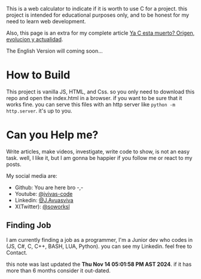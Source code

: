 This is a web calculator to indicate if it is worth to use C for a project. this project is intended for educational purposes only, and to be honest for my need to learn web development.

Also, this page is an extra for my complete article [Ya C esta muerto? Origen, evolucion y actualidad](https://medium.com/@jimy.waner11/ya-c-esta-muerto-origen-evoluci%C3%B3n-y-actualidad-c5314325b3f2).

The English Version will coming soon...

# How to Build

This project is vanilla JS, HTML, and Css. so you only need to download this repo and open the index.html in a browser. if you want to be sure that it works fine. you can serve this files with an http server like `python -m http.server`. it's up to you.

# Can you Help me?

Write articles, make videos, investigate, write code to show, is not an easy task. well, I like it, but I am gonna be happier if you follow me or react to my posts.

My social media are:

- Github: You are here bro -,-
- Youtube: [@jvivas-code](https://www.youtube.com/@jvivas-code)
- Linkedin: [@J.Avuasviva](https://www.linkedin.com/in/jimy-aguasviva-781b32200/)
- X(Twitter): [@soworksl](https://x.com/soworksl)

## Finding Job

I am currently finding a job as a programmer, I'm a Junior dev who codes in (JS, C#, C, C++, BASH, LUA, Python). you can see my Linkedin. feel free to Contact.

this note was last updated the **Thu Nov 14 05:01:58 PM AST 2024**. if it has more than 6 months consider it out-dated.
